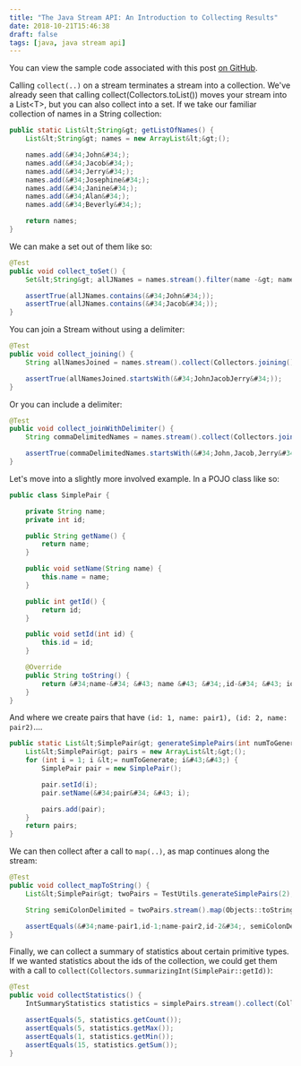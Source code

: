 ```yaml
---
title: "The Java Stream API: An Introduction to Collecting Results"
date: 2018-10-21T15:46:38
draft: false
tags: [java, java stream api]
---
```


You can view the sample code associated with this post [on GitHub](https://github.com/nfisher23/java_stream_api_samples).

Calling `collect(..)` on a stream terminates a stream into a collection. We&#39;ve already seen that calling collect(Collectors.toList()) moves your stream into
a List&lt;T&gt;, but you can also collect into a set. If we take our familiar collection of names in a String collection:

```java
public static List&lt;String&gt; getListOfNames() {
    List&lt;String&gt; names = new ArrayList&lt;&gt;();

    names.add(&#34;John&#34;);
    names.add(&#34;Jacob&#34;);
    names.add(&#34;Jerry&#34;);
    names.add(&#34;Josephine&#34;);
    names.add(&#34;Janine&#34;);
    names.add(&#34;Alan&#34;);
    names.add(&#34;Beverly&#34;);

    return names;
}

```

We can make a set out of them like so:

```java
@Test
public void collect_toSet() {
    Set&lt;String&gt; allJNames = names.stream().filter(name -&gt; name.startsWith(&#34;J&#34;)).collect(Collectors.toSet());

    assertTrue(allJNames.contains(&#34;John&#34;));
    assertTrue(allJNames.contains(&#34;Jacob&#34;));
}

```

You can join a Stream without using a delimiter:

```java
@Test
public void collect_joining() {
    String allNamesJoined = names.stream().collect(Collectors.joining());

    assertTrue(allNamesJoined.startsWith(&#34;JohnJacobJerry&#34;));
}

```

Or you can include a delimiter:

```java
@Test
public void collect_joinWithDelimiter() {
    String commaDelimitedNames = names.stream().collect(Collectors.joining(&#34;,&#34;));

    assertTrue(commaDelimitedNames.startsWith(&#34;John,Jacob,Jerry&#34;));
}

```

Let&#39;s move into a slightly more involved example. In a POJO class like so:

```java
public class SimplePair {

    private String name;
    private int id;

    public String getName() {
        return name;
    }

    public void setName(String name) {
        this.name = name;
    }

    public int getId() {
        return id;
    }

    public void setId(int id) {
        this.id = id;
    }

    @Override
    public String toString() {
        return &#34;name-&#34; &#43; name &#43; &#34;,id-&#34; &#43; id;
    }
}

```

And where we create pairs that have `(id: 1, name: pair1), (id: 2, name: pair2)`....

```java
public static List&lt;SimplePair&gt; generateSimplePairs(int numToGenerate) {
    List&lt;SimplePair&gt; pairs = new ArrayList&lt;&gt;();
    for (int i = 1; i &lt;= numToGenerate; i&#43;&#43;) {
        SimplePair pair = new SimplePair();

        pair.setId(i);
        pair.setName(&#34;pair&#34; &#43; i);

        pairs.add(pair);
    }
    return pairs;
}

```

We can then collect after a call to `map(..)`, as map continues along the stream:

```java
@Test
public void collect_mapToString() {
    List&lt;SimplePair&gt; twoPairs = TestUtils.generateSimplePairs(2);

    String semiColonDelimited = twoPairs.stream().map(Objects::toString).collect(Collectors.joining(&#34;;&#34;));

    assertEquals(&#34;name-pair1,id-1;name-pair2,id-2&#34;, semiColonDelimited);
}

```

Finally, we can collect a summary of statistics about certain primitive types. If we wanted statistics about the ids of the collection, we could get them with
a call to `collect(Collectors.summarizingInt(SimplePair::getId))`:

```java
@Test
public void collectStatistics() {
    IntSummaryStatistics statistics = simplePairs.stream().collect(Collectors.summarizingInt(SimplePair::getId));

    assertEquals(5, statistics.getCount());
    assertEquals(5, statistics.getMax());
    assertEquals(1, statistics.getMin());
    assertEquals(15, statistics.getSum());
}

```
